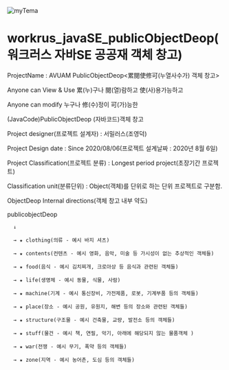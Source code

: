 ![myTema](https://user-images.githubusercontent.com/54846678/89571702-168e2e00-d863-11ea-9d8e-5d91fb980f26.gif)


# workrus_javaSE_publicObjectDeop(워크러스 자바SE 공공재 객체 창고)

ProjectName : AVUAM PublicObjectDeop<累閱使修可(누열사수가) 객체 창고>

Anyone can View & Use 累(누)구나 閱(열)람하고 使(사)용가능하고

Anyone can modify 누구나 修(수)정이 可(가)능한

(JavaCode)PublicObjectDeop (자바코드)객체 창고

Project designer(프로젝트 설계자) : 서밀러스(조영덕)

Project Design date : Since 2020/08/06(프로젝트 설계날짜 : 2020년 8월 6일)

Project Classification(프로젝트 분류) : Longest period project(초장기간 프로젝트)

Classification unit(분류단위) : Object(객체)를 단위로 하는 단위 프로젝트로 구분함.

ObjectDeop Internal directions(객체 창고 내부 약도)

publicobjectDeop

      ↓
      
      → ★ clothing(의류 - 예시 바지 셔츠)
      
      → ★ contents(컨텐츠 - 예시 영화, 음악, 미술 등 가시성이 없는 추상적인 객체들)
      
      → ★ food(음식 - 예시 김치찌개, 크로아상 등 음식과 관련된 객체들)
      
      → ★ life(생명체 - 예시 동물, 식물, 사람)
      
      → ★ machine(기계 - 예시 통신장비, 가전제품, 로봇, 기계부품 등의 객체들)
      
      → ★ place(장소 - 예시 공원, 유원지, 해변 등의 장소와 관련된 객체들)
      
      → ★ structure(구조물 - 예시 건축물, 교량, 발전소 등의 객체들)
      
      → ★ stuff(물건 - 예시 책, 연필, 악기, 아래에 해당되지 않는 물품객체 )
      
      → ★ war(전쟁 - 예시 무기, 폭약 등의 객체들)
      
      → ★ zone(지역 - 예시 농어촌, 도심 등의 객체들)
